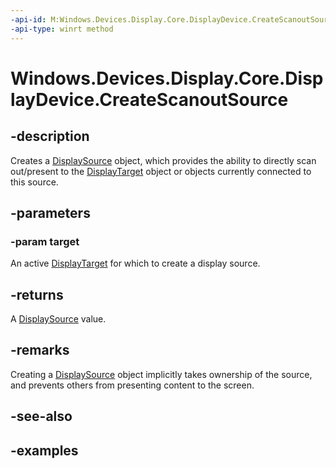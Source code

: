 ```yaml
---
-api-id: M:Windows.Devices.Display.Core.DisplayDevice.CreateScanoutSource(Windows.Devices.Display.Core.DisplayTarget)
-api-type: winrt method
---
```


<!-- Method syntax.
public DisplaySource DisplayDevice.CreateScanoutSource(DisplayTarget target)
-->

# Windows.Devices.Display.Core.DisplayDevice.CreateScanoutSource

## -description
Creates a [DisplaySource](displaysource.md) object, which provides the ability to directly scan out/present to the [DisplayTarget](displaytarget.md) object or objects currently connected to this source.

## -parameters
### -param target
An active [DisplayTarget](displaytarget.md) for which to create a display source.

## -returns
A [DisplaySource](displaysource.md) value.

## -remarks
Creating a [DisplaySource](displaysource.md) object implicitly takes ownership of the source, and prevents others from presenting content to the screen.

## -see-also

## -examples
